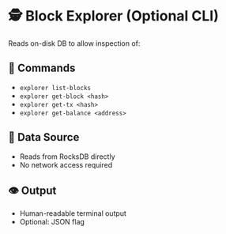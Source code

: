 # 🕵️ Block Explorer (Optional CLI)

Reads on-disk DB to allow inspection of:

## 🧾 Commands

- `explorer list-blocks`
- `explorer get-block <hash>`
- `explorer get-tx <hash>`
- `explorer get-balance <address>`

## 🧰 Data Source

- Reads from RocksDB directly
- No network access required

## 👁️ Output

- Human-readable terminal output
- Optional: JSON flag